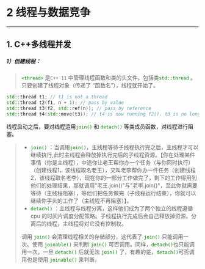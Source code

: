# 2 线程与数据竞争

------

## 1. C++多线程并发 

##### 	1）创建线程：

> <font color='green'>`<thread>`</font> 是`C++ 11` 中管理线程函数和类的头文件。包括类<font color='green'>`std::thread`</font> 。只要创建了线程对象（传递了 “函数名”），线程就开始了。

```c++
std::thread t1; // t1 is not a thread
std::thread t2(f1, n + 1); // pass by value
std::thread t3(f2, std::ref(n)); // pass by reference
std::thread t4(std::move(t3)); // t4 is now running f2(). t3 is no longer a thread
```

线程启动之后，要对线程运用<font color='green'>`join()`</font> 和 <font color='green'>`detach()`</font> 等类成员函数，对线程进行阻塞。

> - <font color='green'>`join()`</font> ：当调用<font color='green'>`join()`</font>，主线程等待子线程执行完之后，主线程才可以继续执行,此时主线程会释放掉执行完后的子线程资源。【你在处理某件事情（你是主线程），中途你让老王帮你办一个任务（与你同时执行）（创建线程1，该线程取名老王），又叫老李帮你办一件任务（创建线程2，该线程取名老李），现在你的一部分工作做完了，剩下的工作得用到他们的处理结果，那就调用"老王.join()"与"老李.join()"，至此你就需要等待（主线程阻塞），等他们把任务做完（子线程运行结束），你就可以继续你手头的工作了（主线程不再阻塞）】。
> - <font color='green'>`detach()`</font> ：主线程与线程分离，这样他们成为了两个独立的线程遵循 cpu 的时间片调度分配策略。子线程执行完成后会自己释放掉资源。分离后的线程，主线程将对它没有控制权。
>
> 调用 <font color='green'>`join()`</font> 会清理线程相关的存储部分，这代表了 <font color='green'>`join()`</font> 只能调用一次。使用 <font color='green'>`joinable()`</font> 来判断 <font color='green'>`join()`</font> 可否调用。同样，<font color='green'>`detach()`</font>也只能调用一次，一旦 <font color='green'>`detach()`</font> 后就无法 <font color='green'>`join()`</font> 了，有趣的是，<font color='green'>`detach()`</font>可否调用也是使用 <font color='green'>`joinable()`</font> 来判断。

